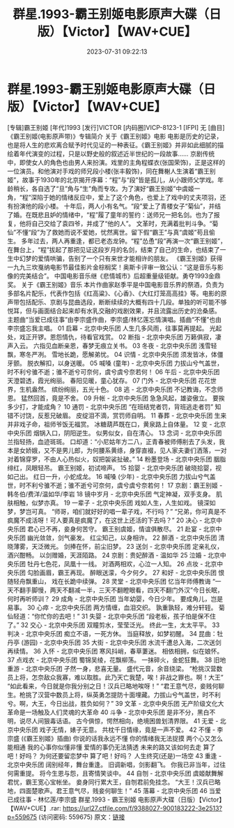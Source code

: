 ﻿---
title: 群星.1993-霸王别姬电影原声大碟（日版）【Victor】【WAV+CUE】
date: 2023-07-31 09:22:13
categories: WAV车载音乐、镜像
tags: 华语中文
---
# 群星.1993-霸王别姬电影原声大碟（日版）【Victor】【WAV+CUE】

[专辑]霸王别姬
[年代]1993
[发行]VICTOR
[内码圈]VICP-8123-1
[IFPI] 无
[曲目]
《霸王别姬(电影原声带)》专辑简介
关于《霸王别姬》电影
电影是历史的记录，也是将人生的悲欢离合赋予时代见证的一种表征。《霸王别姬》并非如此细腻的描绘着年代演变的过程，只是以野史般的叙述近半世纪的一段故事……
京剧传统中，即使女人的角色也由男人来扮演。戏里的主角程蝶衣(张国荣饰)，正是这样的一位演员。和他演对手戏的师兄段小楼(张丰毅饰)，同在舞榭人生演着“霸王别姬”，故事于1930年的北京揭开序幕：“程”与“段”皆是孤儿，从小跟师父学戏。年龄稍长，各自选了“旦”角与“生”角而专攻。为了演好“霸王别姬”中虞姬一角，“程”深陷于她的情绪反应中，爱上了这个角色，也爱上了戏中的丈夫项羽，还有扮演他的段小楼。
十年后，两人小有名气。“段”爱上了青楼女子“菊仙”，并结了婚。在既悲且妒的情绪中，“程”履了童年的誓约：送师兄一把名剑。也为了报复，他将自己交给了袁四爷，并成了“他的人”。
文革时，充满着批判斗争。“菊仙”不懂“段”为了救她而说不爱她，忧然离世。留下假“霸王”与真“虞姬”苟且偷生。
多年过去，两人再重逢，都已老态龙钟。“程”怂恿“段”再演一次“霸王别姬”，在舞台上，“程”拔起了那把见证这段岁月的名剑，结束了自己的生命，也结束了一生中幻梦的爱情哄骗，告别了一个只有来世才能相许的朋友。
《霸王别姬》获得一九九三坎戛纳电影节最佳影片金棕榈奖！奥斯卡评审一致公认：“这是音乐与影像的完美结合”。
中国电影音乐继《悲情城市》后超重量级钜献。勇夺1993金鼎奖。
关于《霸王别姬》音乐
本片作曲家赵季平是中国电影音乐界的祭酒，负责为多部名片配乐，代表作包括《红高粱》、《心香》、《大红灯笼高高挂》等。电影的原声带包括配乐、京剧与昆曲选段，断断续续的大概有四十几段。单独的听可能不够悦耳，但与画面结合起来却有水乳交融的戏剧效果，并且流露出历史的沧桑感。
主题曲“当爱已成往事”由李宗盛作曲，李宗盛/林忆莲忘情演唱。插曲“不懂”也由李宗盛忘我主唱。
01 启幕 - 北京中央乐团
人生几多风雨，往事莫再提起。
光起处，戏正开锣。恩怨情仇，待看官戏赏。
02 断指 - 北京中央乐团
万籁俱寂，凄声入云。
六指见血断亲恩，春梦无痕立关书。
03 冬夜 - 北京中央乐团
浅雪轻飘，寒冬严冽。
雪地长跪，愿解弟忧。
04 识情 - 北京中央乐团
须发皆冰，体僵牙颤。
脱衣解扣，以身送暖。
05 喊嗓 (童年) - 北京中央乐团
力拔山兮气盖世，时不利兮骓不逝；骓不逝兮可奈何，虞兮虞兮奈若何！
06 午后 - 北京中央乐团
天澄碧透，霞光绚丽。
春阳见暖，童心犹存。
07 门外 - 北京中央乐团
花花世界，生机盎然。
缤纷绚丽，五光十色。
08 逃 - 北京中央乐团
不记教诲，不念师恩。
猛然回首，竟是不舍。
09 升帐 - 北京中央乐团
急急风起，雄姿傲立。
要挨多少打，才能成角？
10 通罚 - 北京中央乐团
“在班结党者罚，背班逃走者罚”
知错不讨饶，反惹兄破眉。
皮绽泪不滴，赏罚师自明。
11 春葬 - 北京中央乐团
生来并非戏子命，祖师爷饭无福赏。
冰糖葫芦既在口，黄泉路上自体量。
12 变 - 北京中央乐团
烟锅入口，阴阳逆生。
似男似女，自在清心。
13 念词 - 北京中央乐团
兰指轻扬，血迹斑斑。
口却道：“小尼姑年方二八，正青春被师傅削去了头发，我本是女娇娥，又不是男儿郎，为何腰系黄绦，身穿直裰，见人家夫妻们洒落，一对对着锦穿罗，不由人心热似火，奴把袈裟扯破。”
14 粉墨登场 - 北京中央乐团
胭脂绯红，凤眼轻吊。
霸王别姬，初试啼声。
15 拾婴 - 北京中央乐团
破晓拾婴，视如己出。
红日一升，小蛇成龙。
16 喊嗓 (少年) - 北京中央乐团
力拔山兮气盖世，时不利兮骓不逝；骓不逝兮可奈何，虞兮虞兮奈若何！
17 京剧：霸王别姬 - 韩冬伯/费洋/温如华/李岩
18 镜中岁月 - 北京中央乐团
气定神凝，双手支身。
肌肤相触，似梦亦真。
19 一辈子 - 北京中央乐团
戏如人生，人生如戏。
镜深如梦，梦岂可真。
“师哥，咱们就好好的唱一辈子戏，不行吗？”
“兄弟，你可真是不疯魔不成活呀！可人要真是疯魔了，在这世上还活的下去吗？”
20 决心 - 北京中央乐团
君心已不再，妾身何苦守。
霸王别虞姬，情谊俱散尽。
21 赴宴 - 北京中央乐团
幽光敛敛，剑气豪发。
红尘知己，以身相许。
22 醉酒 - 北京中央乐团
清晓薄雾，天泛微光。
剑捧在怀，前尘旧梦。
23 送剑 - 北京中央乐团
定亲礼仪，酒兴酣畅。
以剑赠婚，天涯陌路。
24 京剧：贵妃醉酒 - 温如华
25 泣婚 - 北京中央乐团
牡丹七色花，凤凰十一线。
对酒两相欢，心泣一人知。
26 点妆 - 北京中央乐团
勾脸画眉，霸王再现。
醉眼送濛，今夕何夕。
27 和好 - 北京中央乐团
恨随轻舟飘重山，
戏在长跪中续弹。
28 灵堂 - 北京中央乐团
忆当年师傅教诲
“一天不翻手脚慢，两天不翻减一半，三天不翻瞪眼看，四天不翻门外汉”今日长眠，何时再听师训？
29 成角 - 北京中央乐团
当年幼婴，今日少年。
要成角儿，岂是易事。
30 心瘁 - 北京中央乐团
两方情缠，血泪交织。
孰重孰轻，难分轩轾。
菊仙轻道：“你忙你的去吧！”
31 失婴 - 北京中央乐团
“段老板，孩子怕是保不住了。”
32 交心 - 北京中央乐团
双瞳剪水，莹莹泛光。
终此一生，太太平平。
33 判决 - 北京中央乐团
痴立不语，一死方休。
当庭释放，如梦初醒。
34 昆曲：牡丹亭 (游园) - 北京中央乐团
35 大街 - 北京中央乐团
水流千遭总入海，二次送剑再续情。
36 入怀 - 北京中央乐团
寒风抖峭，春草萋迷。
相依相拥，似在娘怀。
37 点戏衣 - 北京中央乐团
蜀锦吴绫，花飘柳荡。
一抹碎火，金蛇狂舞。
38 旧地重游 - 北京中央乐团
孑然一身，悲喜无量。
盛代元音，余音绕梁。
“枪挑汉营数员上将，怎奈敌众我寡，难以取胜。此乃天亡我楚，唉！非战之罪也。啊！大王”
“如此看来，今日就是你我分别之日！汉兵已略地唉呀！”
“君王意气尽，妾贱何聊生。枪挑了汉营中数员上将，纵英勇怎提防十面埋藏。力拔山兮气盖世，时不利兮。啊，大王，今日出战，胜负如何？”
39 文革 - 北京中央乐团
无产阶级文化大革命是一场触及人们灵魂的大革命
40 斗争 - 北京中央乐团
是非不分，黑白不明，说尽人间狠毒话语。
古今俱惊，愕然相向，绝境困兽划清界限。
41 无爱 - 北京中央乐团
戏子无情，婊子无意。
共枕千日情缘，竟是一声不爱。
42 不懂 - 李宗盛 (《霸王别姬》插曲)
你说的话我永远不懂
你的情绪我无法捉摸
两个心又怎么能相通
我的心事你似懂非懂
爱情的事仍无法猜透
未来的路又该如何去走
算了吧！好吗？
为何还要留恋梦中
算了吧！好吗？
人生终究(还是)一场空
43 重逢 - 北京中央乐团
阔别经年，舞台重逢。
旧调新唱，剑影翻飞。
你我已非当年，过往何需重提。
将今生恩与怨，且寄情笑谈中。
44 自刎 - 北京中央乐团
虞姬献舞解君忧，霸王宽心宝帐坐。
妾身同行累大王，自刎君前免挂念。
“大王！汉兵已略地，四面楚歌声。君王意气尽，贱妾何聊生！”
45 落幕 - 北京中央乐团
46 当爱已成往事 - 林忆莲/李宗盛
群星.1993 - 霸王别姬 电影原声大碟（日版）【Victor】【WAV+CUE】.rar: https://url27.ctfile.com/f/9388027-900183222-3e2513?p=559675
(访问密码: 559675)
原文：[链接](https://blog.sina.com.cn/s/blog_1647c7e76010312wh.html)